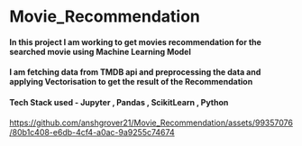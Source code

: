 
# Movie_Recommendation

#### In this project I am working to get movies recommendation for the searched movie using Machine Learning Model
#### I am fetching data from TMDB api and preprocessing the data and applying Vectorisation to get the result of the Recommendation
#### Tech Stack used - Jupyter , Pandas , ScikitLearn , Python

https://github.com/anshgrover21/Movie_Recommendation/assets/99357076/80b1c408-e6db-4cf4-a0ac-9a9255c74674






